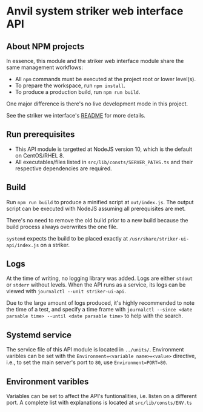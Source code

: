 # Anvil system striker web interface API

## About NPM projects
In essence, this module and the striker web interface module share the same management workflows:
* All `npm` commands must be executed at the project root or lower level(s).
* To prepare the workspace, run `npm install`.
* To produce a production build, run `npm run build`.

One major difference is there's no live development mode in this project.

See the striker we interface's [README](../striker-ui/README.md) for more details.

## Run prerequisites
* This API module is targetted at NodeJS version 10, which is the default on CentOS/RHEL 8.
* All executables/files listed in `src/lib/consts/SERVER_PATHS.ts` and their respective dependencies are required.

## Build
Run `npm run build` to produce a minified script at `out/index.js`. The output script can be executed with NodeJS assuming all prerequisites are met.

There's no need to remove the old build prior to a new build because the build process always overwrites the one file.

`systemd` expects the build to be placed exactly at `/usr/share/striker-ui-api/index.js` on a striker.

## Logs
At the time of writing, no logging library was added. Logs are either `stdout` or `stderr` without levels. When the API runs as a service, its logs can be viewed with `journalctl --unit striker-ui-api`.

Due to the large amount of logs produced, it's highly recommended to note the time of a test, and specify a time frame with `journalctl --since <date parsable time> --until <date parsable time>` to help with the search.

## Systemd service
The service file of this API module is located in `../units/`. Environment varibles can be set with the `Environment=<variable name>=<value>` directive, i.e., to set the main server's port to `80`, use `Environment=PORT=80`.

## Environment varibles
Variables can be set to affect the API's funtionalities, i.e. listen on a different port. A complete list with explanations is located at `src/lib/consts/ENV.ts`
